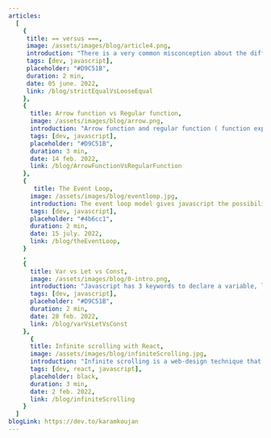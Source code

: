 ```yaml
---
articles:
  [
    {
     title: == versus ===,
     image: /assets/images/blog/article4.png,
     introduction: "There is a very common misconception about the difference between == (loose equals) and === (strict equals) operators, the misconception is: “== checks values for equality and === checks both values and types for equality”. The correct description is “== allows coercion in the equality comparison and === disallows coercion”. === behavior is obvious, so in this article I will focus more on == behavior.",
     tags: [dev, javascript],
     placeholder: "#D9C51B",
     duration: 2 min,
     date: 05 june. 2022,
     link: /blog/strictEqualVsLooseEqual
    },
    {
      title: Arrow function vs Regular function,
      image: /assets/images/blog/arrow.png,
      introduction: "Arrow function and regular function ( function expression) are used interchangeably in our code without knowing the difference between them which could cause some confusing behavior, in this article I will mention 3 important differences between arrow function and regular function.",
      tags: [dev, javascript],
      placeholder: "#D9C51B",
      duration: 3 min,
      date: 14 feb. 2022,
      link: /blog/ArrowFunctionVsRegularFunction
    },
    {
       title: The Event Loop,
      image: /assets/images/blog/eventloop.jpg,
      introduction: The event loop model gives javascript the possibility to handle many operations like I/O in a non-blocking way even though it’s a single   threaded language.,
      tags: [dev, javascript],
      placeholder: "#4b6cc1",
      duration: 2 min,
      date: 15 july. 2022,
      link: /blog/theEventLoop,
    }
    ,
    {
      title: Var vs Let vs Const,
      image: /assets/images/blog/0-intro.png,
      introduction: "Javascript has 3 keywords to declare a variable, let, const and var. In this article we are going to talk about the similarities and the differences between these keywords.",
      tags: [dev, javascript],
      placeholder: "#D9C51B",
      duration: 2 min,
      date: 28 feb. 2022,
      link: /blog/varVsLetVsConst
    },
      {
      title: Infinite scrolling with React,
      image: /assets/images/blog/infiniteScrolling.jpg,
      introduction: "Infinite scrolling is a web-design technique that loads content continuously as the user scrolls down the page, eliminating the need for pagination. This technique is used by social media sites and in this article we are going to learn how to implement infinite scrolling in our apps using React.",
      tags: [dev, react, javascript],
      placeholder: black,
      duration: 3 min,
      date: 2 feb. 2022,
      link: /blog/infiniteScrolling
    }
  ]
blogLink: https://dev.to/karamkoujan
---
```

